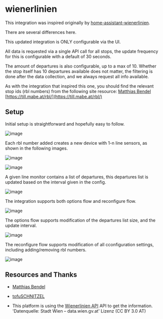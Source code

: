 # wienerlinien

This integration was inspired originally by [home-assistant-wienerlinien](https://github.com/tofuSCHNITZEL/home-assistant-wienerlinien).

There are several differences here.

This updated integration is ONLY configurable via the UI.

All data is requested via a single API call for all stops, the update frequency for this is configurable with a default of 30 seconds.

The amount of departures is also configurable, up to a max of 10. Whether the stop itself has 10 departures available does not matter, the filtering is done after the data collection, and we always request all info available.

As with the integration that inspired this one, you should find the relevant stop ids (rbl numbers) from the following site resource: [Matthias Bendel](https://github.com/mabe-at) [https://till.mabe.at/rbl/](https://till.mabe.at/rbl/)

## Setup

Initial setup is straightforward and hopefully easy to follow.

![image](./images/initial-config.png)

Each rbl number added creates a new device with 1-n line sensors, as shown in the following images.

![image](./images/config-success.png)

![image](./images/device-overview.png)

A given line monitor contains a list of departures, this departures list is updated based on the interval given in the config.

![image](./images/monitor-example.png)

The integration supports both options flow and reconfigure flow.

![image](./images/reconfigure-options.png)

The options flow supports modification of the departures list size, and the update interval.

![image](./images/options-flow.png)

The reconfigure flow supports modification of all cconfiguration settings, including adding/removing rbl numbers.

![image](./images/reconfigure-flow.png)



## Resources and Thanks

- [Matthias Bendel](https://github.com/mabe-at)

- [tofuSCHNITZEL](https://github.com/tofuSCHNITZEL)

- This platform is using the [Wienerlinien API](http://www.wienerlinien.at) API to get the information.
'Datenquelle: Stadt Wien – data.wien.gv.at'
Lizenz (CC BY 3.0 AT)